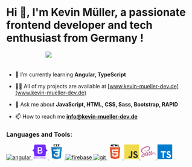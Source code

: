 

  <h1 align="left">Hi 👋, I'm Kevin Müller, a passionate frontend developer and tech enthusiast from Germany !</h1>
  <img align="right" align="top" width="400px" src="https://github.com/KevinMuellerDev/KevinMuellerDev/assets/156241738/f156c49d-085e-4d73-9915-8c866ef8c849">
  <h3 align="left"></h3>

  <br>
  <br>

  - 🌱 I’m currently learning **Angular, TypeScript**

  - 👨‍💻 All of my projects are available at [www.kevin-mueller-dev.de](www.kevin-mueller-dev.de)

  - 💬 Ask me about **JavaScript, HTML, CSS, Sass, Bootstrap, RAPID**

  - 📫 How to reach me **info@kevin-mueller-dev.de**

  <h3 align="left">Languages and Tools:</h3>
  <p align="left"> <a href="https://angular.io" target="_blank" rel="noreferrer"> <img src="https://angular.io/assets/images/logos/angular/angular.svg" alt="angular" width="40" height="40"/> </a> <a href="https://getbootstrap.com" target="_blank" rel="noreferrer"> <img src="https://raw.githubusercontent.com/devicons/devicon/master/icons/bootstrap/bootstrap-plain-wordmark.svg" alt="bootstrap" width="40" height="40"/> </a> <a href="https://www.w3schools.com/css/" target="_blank" rel="noreferrer"> <img src="https://raw.githubusercontent.com/devicons/devicon/master/icons/css3/css3-original-wordmark.svg" alt="css3" width="40" height="40"/> </a> <a href="https://firebase.google.com/" target="_blank" rel="noreferrer"> <img src="https://www.vectorlogo.zone/logos/firebase/firebase-icon.svg" alt="firebase" width="40" height="40"/> </a> <a href="https://git-scm.com/" target="_blank" rel="noreferrer"> <img src="https://www.vectorlogo.zone/logos/git-scm/git-scm-icon.svg" alt="git" width="40" height="40"/> </a> <a href="https://www.w3.org/html/" target="_blank" rel="noreferrer"> <img src="https://raw.githubusercontent.com/devicons/devicon/master/icons/html5/html5-original-wordmark.svg" alt="html5" width="40" height="40"/> </a> <a href="https://developer.mozilla.org/en-US/docs/Web/JavaScript" target="_blank" rel="noreferrer"> <img src="https://raw.githubusercontent.com/devicons/devicon/master/icons/javascript/javascript-original.svg" alt="javascript" width="40" height="40"/> </a> <a href="https://sass-lang.com" target="_blank" rel="noreferrer"> <img src="https://raw.githubusercontent.com/devicons/devicon/master/icons/sass/sass-original.svg" alt="sass" width="40" height="40"/> </a> <a href="https://www.typescriptlang.org/" target="_blank" rel="noreferrer"> <img src="https://raw.githubusercontent.com/devicons/devicon/master/icons/typescript/typescript-original.svg" alt="typescript" width="40" height="40"/> </a> </p>

  


<!---
KevinMuellerDev/KevinMuellerDev is a ✨ special ✨ repository because its `README.md` (this file) appears on your GitHub profile.
You can click the Preview link to take a look at your changes.
Mate Png vectors by Lovepik.com
--->

